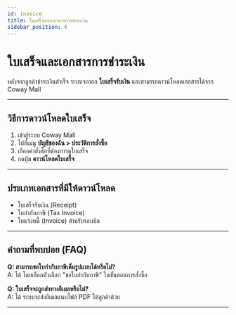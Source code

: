 ```yaml
---
id: invoice
title: ใบเสร็จและเอกสารการชำระเงิน
sidebar_position: 4
---
```


# ใบเสร็จและเอกสารการชำระเงิน

หลังจากลูกค้าชำระเงินสำเร็จ ระบบจะออก **ใบเสร็จรับเงิน** และสามารถดาวน์โหลดเอกสารได้จาก Coway Mall

---

## วิธีการดาวน์โหลดใบเสร็จ

1. เข้าสู่ระบบ Coway Mall  
2. ไปที่เมนู **บัญชีของฉัน > ประวัติการสั่งซื้อ**  
3. เลือกคำสั่งซื้อที่ต้องการดูใบเสร็จ  
4. กดปุ่ม **ดาวน์โหลดใบเสร็จ**  

---

## ประเภทเอกสารที่มีให้ดาวน์โหลด

- ใบเสร็จรับเงิน (Receipt)  
- ใบกำกับภาษี (Tax Invoice)  
- ใบแจ้งหนี้ (Invoice) สำหรับรอบบิล  

---

## คำถามที่พบบ่อย (FAQ)

**Q: สามารถขอใบกำกับภาษีเต็มรูปแบบได้หรือไม่?**  
A: ได้ โดยเลือกตัวเลือก "ขอใบกำกับภาษี" ในขั้นตอนการสั่งซื้อ  

**Q: ใบเสร็จจะถูกส่งทางอีเมลหรือไม่?**  
A: ได้ ระบบจะส่งอีเมลแนบไฟล์ PDF ให้ลูกค้าด้วย  

---